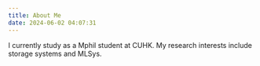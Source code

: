```yaml
---
title: About Me
date: 2024-06-02 04:07:31
---
```


I currently study as a Mphil student at CUHK. My research interests include storage systems and MLSys.